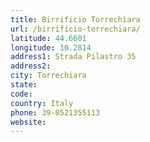 ```yaml
---
title: Birrificio Torrechiara
url: /birrificio-torrechiara/
latitude: 44.6601
longitude: 10.2814
address1: Strada Pilastro 35
address2: 
city: Torrechiara
state: 
code: 
country: Italy
phone: 39-0521355113
website: 
---
```


